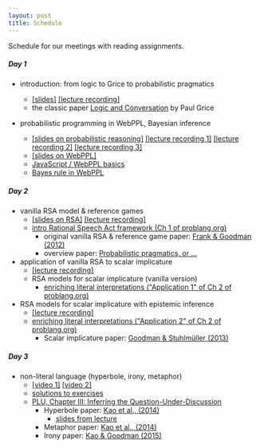 ```yaml
---
layout: post
title: Schedule
---
```


Schedule for our meetings with reading assignments.

##### Day 1

- introduction: from logic to Grice to probabilistic pragmatics 
    - [[slides]](https://michael-franke.github.io/CompPrag-2020/slides/01-CompPrag-2020-intro.pdf) [[lecture recording]](https://vimeo.com/397204871)
    - the classic paper [Logic and Conversation](http://lefft.xyz/psycholingAU16/readings/grice1975-logic-and-conversation.pdf) by Paul Grice

- probabilistic programming in WebPPL, Bayesian inference
  - [[slides on probabilistic reasoning]](https://michael-franke.github.io/CompPrag-2020/slides/02-CompPrag-2020-probability.pdf) [[lecture recording 1]](https://vimeo.com/397212771) [[lecture recording 2]](https://vimeo.com/397212939) [[lecture recording 3]](https://vimeo.com/397213587)
  - [[slides on WebPPL]](https://michael-franke.github.io/CompPrag-2020/slides/03-CompPrag-2020-WebPPL.pdf)
  - [JavaScript / WebPPL basics](http://www.problang.org/chapters/app-06-intro-to-webppl.html)
  - [Bayes rule in WebPPL](http://www.problang.org/chapters/app-01-probability.html)

##### Day 2

- vanilla RSA model & reference games
  - [[slides on RSA]](https://michael-franke.github.io/CompPrag-2020/slides/04-CompPrag-2020-RSA.pdf) [[lecture recording]](https://vimeo.com/397213851)
  - [intro Rational Speech Act framework (Ch 1 of problang.org)](http://www.problang.org/chapters/01-introduction.html)
    - original vanilla RSA & reference game paper: [Frank & Goodman (2012)](http://science.sciencemag.org/content/336/6084/998)
    - overview paper: [Probabilistic pragmatics, or ...](https://www.degruyter.com/view/j/zfsw.2016.35.issue-1/zfs-2016-0002/zfs-2016-0002.xml)
- application of vanilla RSA to scalar implicature
  - [[lecture recording]](https://vimeo.com/397214281)
  - RSA models for scalar implicature (vanilla version)
    - [enriching literal interpretations ("Application 1" of Ch 2 of problang.org)](http://www.problang.org/chapters/02-pragmatics.html)
- RSA models for scalar implicature with epistemic inference 
  - [[lecture recording]](https://vimeo.com/397214670)
  - [enriching literal interpretations ("Application 2" of Ch 2 of problang.org)](http://www.problang.org/chapters/02-pragmatics.html)
    - Scalar implicature paper: [Goodman & Stuhlmüller (2013)](https://web.stanford.edu/~ngoodman/papers/GS-TopiCS-2013.pdf)

##### Day 3

- non-literal language (hyperbole, irony, metaphor)
  - [[video 1]](https://vimeo.com/397384504) [[video 2]](https://vimeo.com/397384793)
  - [solutions to exercises](docs/solutions-ch-03.pdf)
  - [PLU, Chapter III: Inferring the Question-Under-Discussion](http://problang.org/chapters/03-nonliteral.html)
    - Hyperbole paper:
    [Kao et al., (2014)](http://cocolab.stanford.edu/papers/KaoEtAl2014-PNAS.pdf)
	  - [slides from lecture](https://michael-franke.github.io/CompPrag-2018/docs/Kao_hyperbole.pdf)
    - Metaphor paper: [Kao et al., (2014)](http://cocolab.stanford.edu/papers/KaoEtAl2014-Cogsci.pdf)
    - Irony paper: [Kao & Goodman (2015)](http://cocolab.stanford.edu/papers/KaoEtAl2015-Cogsci.pdf)
 

